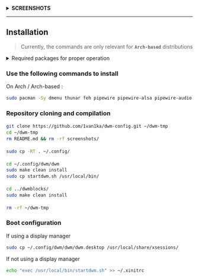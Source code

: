 
<details>
<summary><b>SCREENSHOTS</b></summary>

![img](./screenshots/screenshot.png)
![img](./screenshots/screenshot1.png)
![img](./screenshots/screenshot2.png)
![img](./screenshots/screenshot3.png)
![img](./screenshots/screenshot4.png)

</details>

---
## Installation

> Currently, the commands are only relevant for **`Arch-based`** distributions

<details>
<summary>Required packages for proper operation</summary>

For Arch/Arch-based systems:

- dmenu
- thunar
- feh
- alsa
- pipewire
- pipewire-alsa
- pipewire-audio
- pipewire-pulse
- wireplumber
- acpi
- dunst
- brightnessctl
- picom (optional)

</details>

### Use the following commands to install

On Arch / Arch-based : 
```bash
sudo pacman -Sy dmenu thunar feh pipewire pipewire-alsa pipewire-audio pipewire-pulse wireplumber acpi dunst brightnessctl fastfetch
```

### Repository cloning and compilation
```bash
git clone https://github.com/1van1ka/dwm-config.git ~/dwm-tmp
cd ~/dwm-tmp
rm README.md && rm -rf screenshots/

sudo cp -RT . ~/.config/

cd ~/.config/dwm/dwm
sudo make clean install
sudo cp startdwm.sh /usr/local/bin/

cd ../dwmblocks/
sudo make clean install

rm -rf ~/dwm-tmp
```


### Boot configuration

If using a display manager

```bash
sudo cp ~/.config/dwm/dwm/dwm.desktop /usr/local/share/xsessions/
```
If not using a display manager
```bash
echo "exec /usr/local/bin/startdwm.sh" >> ~/.xinitrc
```
